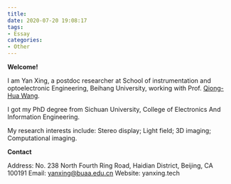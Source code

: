 ```yaml
---
title: 
date: 2020-07-20 19:08:17
tags:
- Essay
categories:
- Other
---
```


**Welcome!**

I am Yan Xing, a postdoc researcher at School of instrumentation and optoelectronic Engineering, Beihang University, working with Prof. [Qiong-Hua Wang](http://idlab.buaa.edu.cn/yjtd/wqhxqy/wqh.htm). 

I got my PhD degree from Sichuan University, College of Electronics And Information Engineering.

My research interests include: Stereo display; Light field; 3D imaging; Computational imaging.


**Contact**

Address: No. 238 North Fourth Ring Road, Haidian District, Beijing, CA 100191
Email: yanxing@buaa.edu.cn
Website: yanxing.tech

